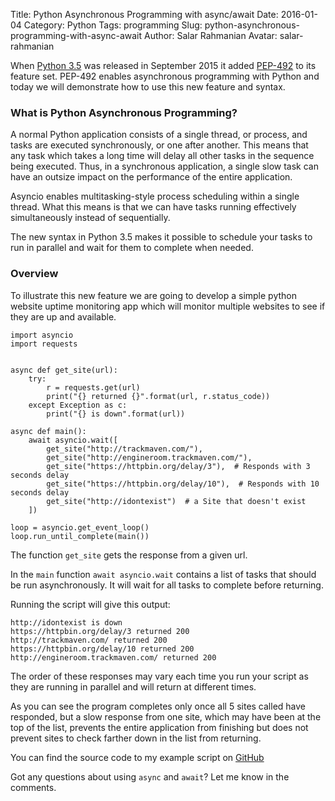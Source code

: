 Title: Python Asynchronous Programming with async/await
Date: 2016-01-04
Category: Python
Tags: programming
Slug: python-asynchronous-programming-with-async-await
Author: Salar Rahmanian
Avatar: salar-rahmanian

When [Python 3.5](https://docs.python.org/3/whatsnew/3.5.html) was released in September 2015 it added [PEP-492](https://www.python.org/dev/peps/pep-0492/) to its feature set. PEP-492 enables asynchronous programming with Python and today we will demonstrate how to use this new feature and syntax.

### What is Python Asynchronous Programming?

A normal Python application consists of a single thread, or process, and tasks are executed synchronously, or one after another. This means that any task which takes a long time will delay all other tasks in the sequence being executed. Thus, in a synchronous application, a single slow task can have an outsize impact on the performance of the entire application.

Asyncio enables multitasking-style process scheduling within a single thread. What this means is that we can have tasks running effectively simultaneously instead of sequentially. 

The new syntax in Python 3.5 makes it possible to schedule your tasks to run in parallel and wait for them to complete when needed.

### Overview

To illustrate this new feature we are going to develop a simple python website uptime monitoring app which will monitor multiple websites to see if they are up and available.

    import asyncio
    import requests


    async def get_site(url):
        try:
            r = requests.get(url)
            print("{} returned {}".format(url, r.status_code))
        except Exception as c:
            print("{} is down".format(url))

    async def main():
        await asyncio.wait([
            get_site("http://trackmaven.com/"),
            get_site("http://engineroom.trackmaven.com/"),
            get_site("https://httpbin.org/delay/3"),  # Responds with 3 seconds delay
            get_site("https://httpbin.org/delay/10"),  # Responds with 10 seconds delay
            get_site("http://idontexist")  # a Site that doesn't exist
        ])

    loop = asyncio.get_event_loop()
    loop.run_until_complete(main())

The function `get_site` gets the response from a given url.

In the ```main``` function ```await asyncio.wait``` contains a list of tasks that should be run asynchronously. It will wait for all tasks to complete before returning.

Running the script will give this output:

    http://idontexist is down
    https://httpbin.org/delay/3 returned 200
    http://trackmaven.com/ returned 200
    https://httpbin.org/delay/10 returned 200
    http://engineroom.trackmaven.com/ returned 200

The order of these responses may vary each time you run your script as they are running in parallel and will return at different times.

As you can see the program completes only once all 5 sites called have responded, but a slow response from one site, which may have been at the top of the list, prevents the entire application from finishing but does not prevent sites to check farther down in the list from returning. 

You can find the source code to my example script on [GitHub](https://github.com/TrackMaven/blog-uptimemaven)

Got any questions about using ```async``` and ```await```? Let me know in the comments.
